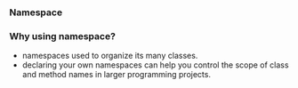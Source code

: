 ### Namespace

### Why using namespace?
- namespaces used to organize its many classes.
- declaring your own namespaces can help you control the scope of class and method names in larger programming projects.


